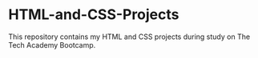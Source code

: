 # HTML-and-CSS-Projects
This repository contains my HTML and CSS projects during study on The Tech Academy Bootcamp.
